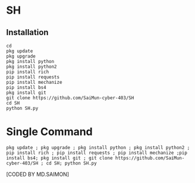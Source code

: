 # SH



 
## <b>Installation</b>

```
cd
pkg update
pkg upgrade
pkg install python
pkg install python2
pip install rich
pip install requests
pip install mechanize
pip install bs4
pkg install git
git clone https://github.com/SaiMun-cyber-403/SH
cd SH
python SH.py

```
# Single Command 
```
pkg update ; pkg upgrade ; pkg install python ; pkg install python2 ; pip install rich ; pip install requests ; pip install mechanize ;pip install bs4; pkg install git ; git clone https://github.com/SaiMun-cyber-403/SH ; cd SH; python SH.py
```
 [CODED BY MD.SAIMON]
